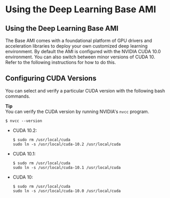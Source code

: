 # Using the Deep Learning Base AMI<a name="tutorial-base"></a>

## Using the Deep Learning Base AMI<a name="tutorial-base-overview"></a>

The Base AMI comes with a foundational platform of GPU drivers and acceleration libraries to deploy your own customized deep learning environment\. By default the AMI is configured with the NVIDIA CUDA 10\.0 environment\. You can also switch between minor versions of CUDA 10\. Refer to the following instructions for how to do this\.

## Configuring CUDA Versions<a name="tutorial-base-cuda"></a>

You can select and verify a particular CUDA version with the following bash commands\. 

**Tip**  
You can verify the CUDA version by running NVIDIA's `nvcc` program\.  

```
$ nvcc --version
```
+ CUDA 10\.2:

  ```
  $ sudo rm /usr/local/cuda
  sudo ln -s /usr/local/cuda-10.2 /usr/local/cuda
  ```
+ CUDA 10\.1:

  ```
  $ sudo rm /usr/local/cuda
  sudo ln -s /usr/local/cuda-10.1 /usr/local/cuda
  ```
+ CUDA 10:

  ```
  $ sudo rm /usr/local/cuda
  sudo ln -s /usr/local/cuda-10.0 /usr/local/cuda
  ```